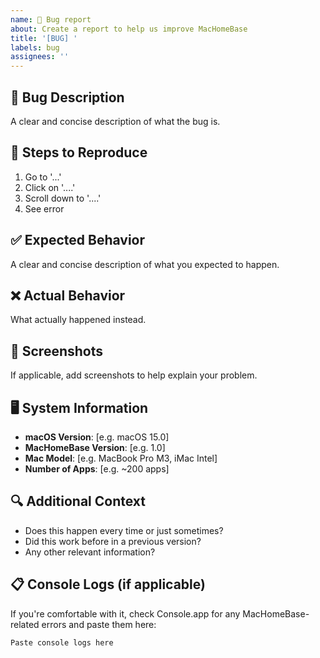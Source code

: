 ```yaml
---
name: 🐛 Bug report
about: Create a report to help us improve MacHomeBase
title: '[BUG] '
labels: bug
assignees: ''
---
```


## 🐛 Bug Description
A clear and concise description of what the bug is.

## 🔄 Steps to Reproduce
1. Go to '...'
2. Click on '....'
3. Scroll down to '....'
4. See error

## ✅ Expected Behavior
A clear and concise description of what you expected to happen.

## ❌ Actual Behavior
What actually happened instead.

## 📸 Screenshots
If applicable, add screenshots to help explain your problem.

## 🖥️ System Information
- **macOS Version**: [e.g. macOS 15.0]
- **MacHomeBase Version**: [e.g. 1.0]
- **Mac Model**: [e.g. MacBook Pro M3, iMac Intel]
- **Number of Apps**: [e.g. ~200 apps]

## 🔍 Additional Context
- Does this happen every time or just sometimes?
- Did this work before in a previous version?
- Any other relevant information?

## 📋 Console Logs (if applicable)
If you're comfortable with it, check Console.app for any MacHomeBase-related errors and paste them here:

```
Paste console logs here
```